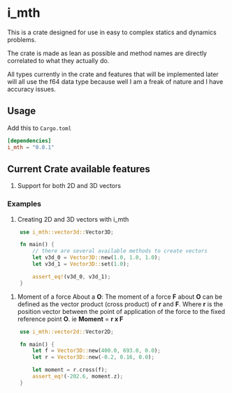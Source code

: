 # i_mth

This is a crate designed for use in easy to complex statics and dynamics problems.

The crate is made as lean as possible and method names are directly correlated to what they
actually do.

All types currently in the crate and features that will be implemented later will all use the
f64 data type because well I am a freak of nature and I have accuracy issues.

## Usage

Add this to `Cargo.toml`

```toml
[dependencies]
i_mth = "0.0.1"
```

## Current Crate available features

1. Support for both 2D and 3D vectors

### Examples

1. Creating 2D and 3D vectors with i_mth

```rust
    use i_mth::vector3d::Vector3D;

    fn main() {
        // there are several available methods to create vectors
        let v3d_0 = Vector3D::new(1.0, 1.0, 1.0);
        let v3d_1 = Vector3D::set(1.0);

        assert_eq!(v3d_0, v3d_1);
    }
```

1. Moment of a force About a **O**: The moment of a force **F** about  **O** can be defined as the vector product (cross product) of **r** and **F**.
Where **r** is the position vector between the point of application of the force to the fixed reference point **O**.
ie **Moment** = **r x F**

```rust
    use i_mth::vector2d::Vector2D;

    fn main() {
        let f = Vector3D::new(400.0, 693.0, 0.0);
        let r = Vector3D::new(-0.2, 0.16, 0.0);

        let moment = r.cross(f);
        assert_eq!(-202.6, moment.z);
    }
```
